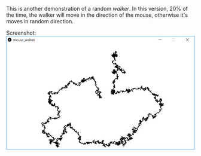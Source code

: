 This is another demonstration of a random *walker*. In this version, 20% of the time, the walker will move in the direction of the mouse, otherwise it's moves in random direction.

Screenshot:  
![screenshot](mouse_walker.png)